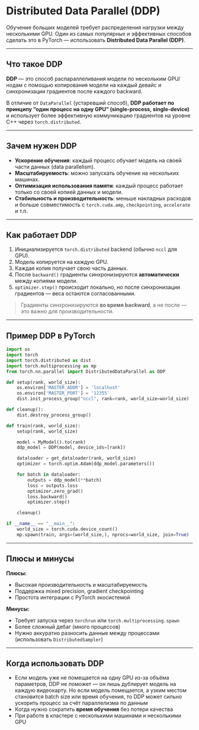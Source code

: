 # Distributed Data Parallel (DDP)

Обучение больших моделей требует распределения нагрузки между несколькими GPU. Один из самых популярных и эффективных способов сделать это в PyTorch — использовать **Distributed Data Parallel (DDP)**.

---

## Что такое DDP

**DDP** — это способ распараллеливания модели по нескольким GPU/нодам с помощью копирования модели на каждый девайс и синхронизации градиентов после каждого backward.

В отличие от `DataParallel` (устаревший способ), **DDP работает по принципу “один процесс на одну GPU” (single-process, single-device)** и использует более эффективную коммуникацию градиентов на уровне C++ через `torch.distributed`.

---

## Зачем нужен DDP

- **Ускорение обучения**: каждый процесс обучает модель на своей части данных (data parallelism).
- **Масштабируемость**: можно запускать обучение на нескольких машинах.
- **Оптимизация использования памяти**: каждый процесс работает только со своей копией данных и модели.
- **Стабильность и производительность**: меньше накладных расходов и больше совместимость с `torch.cuda.amp`, `checkpointing`, `accelerate` и т.п.

---

## Как работает DDP

1. Инициализируется `torch.distributed` backend (обычно `nccl` для GPU).
2. Модель копируется на каждую GPU.
3. Каждая копия получает свою часть данных.
4. После `backward()` градиенты синхронизируются **автоматически** между копиями модели.
5. `optimizer.step()` происходит локально, но после синхронизации градиентов — веса остаются согласованными.

> Градиенты синхронизируются **во время backward**, а не после — это важно для производительности.

---

## Пример DDP в PyTorch

```python
import os
import torch
import torch.distributed as dist
import torch.multiprocessing as mp
from torch.nn.parallel import DistributedDataParallel as DDP

def setup(rank, world_size):
    os.environ['MASTER_ADDR'] = 'localhost'
    os.environ['MASTER_PORT'] = '12355'
    dist.init_process_group("nccl", rank=rank, world_size=world_size)

def cleanup():
    dist.destroy_process_group()

def train(rank, world_size):
    setup(rank, world_size)

    model = MyModel().to(rank)
    ddp_model = DDP(model, device_ids=[rank])

    dataloader = get_dataloader(rank, world_size)
    optimizer = torch.optim.Adam(ddp_model.parameters())

    for batch in dataloader:
        outputs = ddp_model(**batch)
        loss = outputs.loss
        optimizer.zero_grad()
        loss.backward()
        optimizer.step()

    cleanup()

if __name__ == "__main__":
    world_size = torch.cuda.device_count()
    mp.spawn(train, args=(world_size,), nprocs=world_size, join=True)
```

---

## Плюсы и минусы

**Плюсы:**

- Высокая производительность и масштабируемость
- Поддержка mixed precision, gradient checkpointing
- Простота интеграции с PyTorch экосистемой

**Минусы:**

- Требует запуска через `torchrun` или `torch.multiprocessing.spawn`
- Более сложный дебаг (много процессов)
- Нужно аккуратно разносить данные между процессами (использовать `DistributedSampler`)

---

## Когда использовать DDP

- Если модель уже не помещается на одну GPU из-за объёма параметров, DDP не поможет — он лишь дублирует модель на каждую видеокарту. Но если модель помещается, а узким местом становится batch size или время обучения, то DDP может сильно ускорить процесс за счёт параллелизма по данным
- Когда нужно сократить **время обучения** без потери качества
- При работе в кластере с несколькими машинами и несколькими GPU

